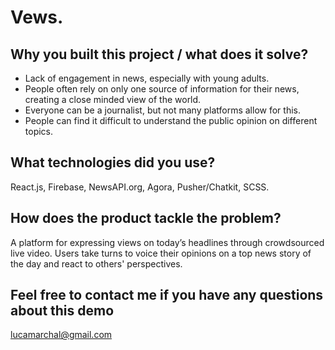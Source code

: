 # Vews.

## Why you built this project / what does it solve?
- Lack of engagement in news, especially with young adults.
- People often rely on only one source of information for their news, creating a close minded view of the world.
- Everyone can be a journalist, but not many platforms allow for this.
- People can find it difficult to understand the public opinion on different topics.

## What technologies did you use?
React.js, Firebase, NewsAPI.org, Agora, Pusher/Chatkit, SCSS.

## How does the product tackle the problem?
A platform for expressing views on today’s headlines through crowdsourced live video.
Users take turns to voice their opinions on a top news story of the day and react to others' perspectives.

## Feel free to contact me if you have any questions about this demo
lucamarchal@gmail.com
